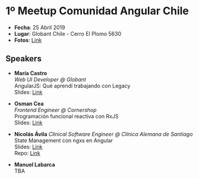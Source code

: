 # 1º Meetup Comunidad Angular Chile

* **Fecha**: 25 Abril 2019
* **Lugar**: Globant Chile - Cerro El Plomo 5630
* **Fotos**: [Link](https://www.meetup.com/Angular-Chile/photos/29929832/)

## Speakers

* **María Castro**  
*Web UI Developer @ Globant*  
AngularJS: Qué aprendí trabajando con Legacy  
Slides: [Link](https://docs.google.com/presentation/d/1HPlpIaDtNxleCumXg8YBtokfI6Oz1hDABjx24spHLEo/edit#slide=id.p) 

* **Osman Cea**  
*Frontend Engineer @ Cornershop*  
Programación funcional reactiva con RxJS  
Slides: [Link](https://docs.google.com/presentation/d/1jjs_cWuJ4rtixJInKXTl2Kw-VbpWRRXfG8WzVXui36E/edit#slide=id.p)

* **Nicolás Ávila** 
*Clinical Software Engineer @ Clínica Alemana de Santiago*   
State Management con ngxs en Angular  
Slides: [Link](https://nicoavila.s3.amazonaws.com/slides/AngularChile-20190425-State-Management-con-ngxs-en-Angular.pdf)  
Repo: [Link](https://github.com/nicoavila/ngxs-angular-chile-example)

* **Manuel Labarca**  
TBA